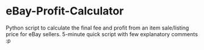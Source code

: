 # eBay-Profit-Calculator
Python script to calculate the final fee and profit from an item sale/listing price for eBay sellers.
5-minute quick script with few explanatory comments :p 
